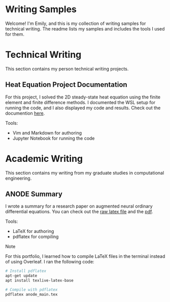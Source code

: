 # Writing Samples

Welcome! I'm Emily, and this is my collection of writing samples for technical writing. The readme lists my samples and includes the tools I used for them.

# Technical Writing

This section contains my person technical writing projects.

## Heat Equation Project Documentation

For this project, I solved the 2D steady-state heat equation using the finite element and finite difference methods. I documented the WSL setup for running the code, and I also displayed my code and results. Check out the documention [here](HeatEquation.md).

Tools:
- Vim and Markdown for authoring
- Jupyter Notebook for running the code

# Academic Writing

This section contains my writing from my graduate studies in computational engineering. 

## ANODE Summary

I wrote a summary for a research paper on augmented neural ordinary differential equations. You can check out the [raw latex file](AcademicWriting/anode_main.tex) and the [pdf](AcademicWriting/anode_main.pdf).

Tools:
- LaTeX for authoring
- pdflatex for compiling 

> [!NOTE]
> For this portfolio, I learned how to compile LaTeX files in the terminal instead of using Overleaf. I ran the following code:

```bash
# Install pdflatex
apt-get update
apt install texlive-latex-base

# Compile with pdflatex
pdflatex anode_main.tex
```
